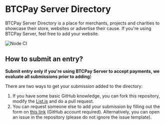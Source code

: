 # BTCPay Server Directory

BTCPay Server Directory is a place for merchants, projects and charities to showcase their store, websites or advertise their cause. If you're using BTCPay Server, feel free to add your website.

![Node CI](https://github.com/btcpayserver/directory.btcpayserver.org/workflows/Node%20CI/badge.svg)

## How to submit an entry?

**Submit entry only if you're using BTCPay Server to accept payments, we evaluate all submissions prior to adding**)

There are two ways to get your submission added to the directory:

1. If you have some basic GitHub knowledge, you can fork this repository, modify the [List.js](https://github.com/btcpayserver/directory.btcpayserver.org/blob/master/directory/src/components/Directory/List.js) and do a pull request.
2. You can request someone else to add your submission by filling out the form on [this link](https://directory.btcpayserver.org/newentry) (GitHub account required). Alternatively, you can open an issue in the repository (please do not ignore the issue template).
